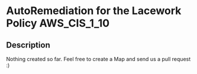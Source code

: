 # AutoRemediation for the Lacework Policy AWS_CIS_1_10

## Description
Nothing created so far. Feel free to create a Map and send us a pull request :)
